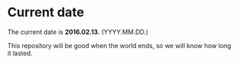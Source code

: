 # Current date

The current date is **2016.02.13.** (YYYY.MM.DD.)

This repository will be good when the world ends, so we will know how long it lasted.